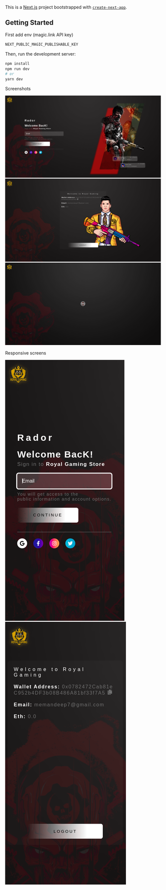 This is a [Next.js](https://nextjs.org/) project bootstrapped with [`create-next-app`](https://github.com/vercel/next.js/tree/canary/packages/create-next-app).

## Getting Started

First add env (magic.link API key)
```bash
NEXT_PUBLIC_MAGIC_PUBLISHABLE_KEY
```
Then, run the development server:

```bash
npm install
npm run dev
# or
yarn dev
```
Screenshots

![alt text](https://github.com/ammannn/strome-assignment/blob/main/screenshots/Login.png)
![alt text](https://github.com/ammannn/strome-assignment/blob/main/screenshots/Dashboard.png)
![alt text](https://github.com/ammannn/strome-assignment/blob/main/screenshots/LoadingScreen.png)

Responsive screens

![alt text](https://github.com/ammannn/strome-assignment/blob/main/screenshots/LoginMobile.png)
![alt text](https://github.com/ammannn/strome-assignment/blob/main/screenshots/DasboardMobile.png)


